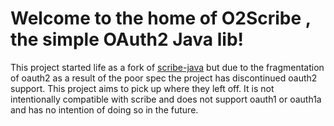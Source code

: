 # Welcome to the home of O2Scribe , the simple OAuth2 Java lib!

This project started life as a fork of [scribe-java](https://github.com/fernandezpablo85/scribe-java) but due to the fragmentation of oauth2 as a result of the poor spec
the project has discontinued oauth2 support. This project aims to pick up where they left off. It is not intentionally compatible with scribe
and does not support oauth1 or oauth1a and has no intention of doing so in the future.

